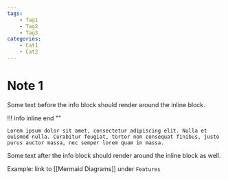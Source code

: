 ```yaml
---
tags:
    - Tag1
    - Tag2
    - Tag3
categories:
    - Cat1
    - Cat2
---
```


# Note 1

Some text before the info block should render around the inline block.

!!! info inline end ""

    Lorem ipsum dolor sit amet, consectetur adipiscing elit. Nulla et euismod nulla. Curabitur feugiat, tortor non consequat finibus, justo purus auctor massa, nec semper lorem quam in massa.

Some text after the info block should render around the inline block as well.

Example: link to [[Mermaid Diagrams]] under `Features`